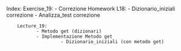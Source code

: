 Index:
        Exercise_19:
               - Correzione Homework L18:
                                - Dizionario_iniziali correzione 
                                - Analizza_test correzione 
        
        Lecture_19:
               - Metodo get (dizionari)
               - Implementazione Metodo get
                        - Dizionario_iniziali (con metodo get)